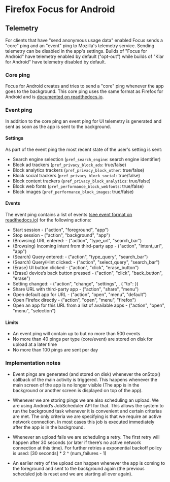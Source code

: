 # Firefox Focus for Android

## Telemetry

For clients that have "send anonymous usage data" enabled Focus sends a "core" ping and an "event" ping to Mozilla's telemetry service. Sending telemetry can be disabled in the app's settings. Builds of "Focus for Android" have telemetry enabled by default ("opt-out") while builds of "Klar for Android" have telemetry disabled by default.

### Core ping

Focus for Android creates and tries to send a "core" ping whenever the app goes to the background. This core ping uses the same format as Firefox for Android and is [documented on readthedocs.io](https://gecko.readthedocs.io/en/latest/toolkit/components/telemetry/telemetry/data/core-ping.html).

### Event ping

In addition to the core ping an event ping for UI telemetry is generated and sent as soon as the app is sent to the background.

#### Settings

As part of the event ping the most recent state of the user's setting is sent:

* Search engine selection (`pref_search_engine`: search engine identifier)
* Block ad trackers (`pref_privacy_block_ads`: true/false)
* Block analytics trackers (`pref_privacy_block_other`: true/false)
* Block social trackers (`pref_privacy_block_social`: true/false)
* Block content trackers (`pref_privacy_block_analytics`: true/false)
* Block web fonts (`pref_performance_block_webfonts`: true/false)
* Block images (`pref_performance_block_images`: true/false)

#### Events

The event ping contains a list of events ([see event format on readthedocs.io](http://gecko.readthedocs.io/en/latest/toolkit/components/telemetry/telemetry/collection/events.html)) for the following actions:

* Start session - ("action", "foreground", "app")
* Stop session - ("action", "background", "app")
* (Browsing) URL entered: - ("action", "type_url", "search_bar")
* (Browsing) Incoming intent from third-party app - ("action", "intent_url", "app")
* (Search) Query entered: - ("action", "type_query", "search_bar")
* (Search) Query/Hint clicked: - ("action", "select_query", "search_bar")
* (Erase) UI button clicked - ("action", "click", "erase_button")
* (Erase) device’s back button pressed - ("action", "click", "back_button", "erase")
* Setting changed: - ("action", "change", "settings", <key>, { "to": <value> })
* Share URL with third-party app - ("action", "share", "menu")
* Open default app for URL - ("action", "open", "menu", "default")
* Open Firefox directly - ("action", "open", "menu", "firefox")
* Open an app for this URL from a list of available apps - ("action", "open", "menu", "selection")

#### Limits

* An event ping will contain up to but no more than 500 events
* No more than 40 pings per type (core/event) are stored on disk for upload at a later time
* No more than 100 pings are sent per day

### Implementation notes

* Event pings are generated (and stored on disk) whenever the onStop() callback of the main activity is triggered. This happens whenever the main screen of the app is no longer visible (The app is in the background or another screen is displayed on top of the app).

* Whenever we are storing pings we are also scheduling an upload. We are using Android’s JobScheduler API for that. This allows the system to run the background task whenever it is convenient and certain criterias are met. The only criteria we are specifying is that we require an active network connection. In most cases this job is executed immediately after the app is in the background.

* Whenever an upload fails we are scheduling a retry. The first retry will happen after 30 seconds (or later if there’s no active network connection at this time). For further retries a exponential backoff policy is used: [30 seconds] * 2 ^ (num_failures - 1)

* An earlier retry of the upload can happen whenever the app is coming to the foreground and sent to the background again (the previous scheduled job is reset and we are starting all over again).
